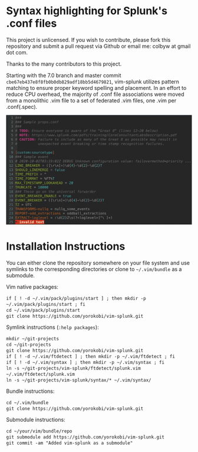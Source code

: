 Syntax highlighting for Splunk's .conf files
=============

This project is unlicensed. If you wish to contribute, please fork this repository and submit a pull request via Github or email me: colbyw at gmail dot com.

Thanks to the many contributors to this project.

Starting with the 7.0 branch and master commit `cbe67eb437e8f8fb0b0db829adf18bb5d4679821`, vim-splunk utilizes pattern matching to ensure proper keyword spelling and placement. In an effort to reduce CPU overhead, the majority of .conf file associations were moved from a monolithic .vim file to a set of federated .vim files, one .vim per .conf(.spec).

![props.conf example with solarized colour scheme](sample_props_conf.png)

Installation Instructions
=============

You can either clone the repository somewhere on your file system and use symlinks to the corresponding directories or clone to `~/.vim/bundle` as a submodule.

Vim native packages:
```
if [ ! -d ~/.vim/pack/plugins/start ] ; then mkdir -p ~/.vim/pack/plugins/start ; fi
cd ~/.vim/pack/plugins/start
git clone https://github.com/yorokobi/vim-splunk.git
```

Symlink instructions (`:help packages`):
```
mkdir ~/git-projects
cd ~/git-projects
git clone https://github.com/yorokobi/vim-splunk.git
if [ ! -d ~/.vim/ftdetect ] ; then mkdir -p ~/.vim/ftdetect ; fi
if [ ! -d ~/.vim/syntax ] ; then mkdir -p ~/.vim/syntax ; fi
ln -s ~/git-projects/vim-splunk/ftdetect/splunk.vim ~/.vim/ftdetect/splunk.vim
ln -s ~/git-projects/vim-splunk/syntax/* ~/.vim/syntax/
```
Bundle instructions:
```
cd ~/.vim/bundle
git clone https://github.com/yorokobi/vim-splunk.git
```
Submodule instructions:
```
cd ~/your/vim/bundle/repo
git submodule add https://github.com/yorokobi/vim-splunk.git
git commit -am "Added vim-splunk as a submodule"
```
